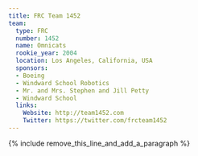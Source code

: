 ```yaml
---
title: FRC Team 1452
team:
  type: FRC
  number: 1452
  name: Omnicats
  rookie_year: 2004
  location: Los Angeles, California, USA
  sponsors:
  - Boeing
  - Windward School Robotics
  - Mr. and Mrs. Stephen and Jill Petty
  - Windward School
  links:
    Website: http://team1452.com
    Twitter: https://twitter.com/frcteam1452
---
```


{% include remove_this_line_and_add_a_paragraph %}
